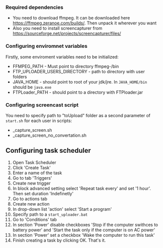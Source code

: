 ### Required dependencies
* You need to download ffmpeg. It can be downloaded here https://ffmpeg.zeranoe.com/builds/. Then unpack it wherever you want
* Also you need to install screencapturer from https://sourceforge.net/projects/screencapturer/files/

### Configuring enviromnet variables
Firstly, some enviroment variables need to be initialized:
* FFMPEG_PATH - Must point to directory ffmpeg-<version info>/bin
* FTP_UPLOADER_USERS_DIRECTORY - path to directory with user folders
* JAVA_HOME - should point to root of your jdk/jre. In `JAVA_HOME/bin` should be `java.exe`
* FTPLoader_PATH - should point to a directory with FTPloader.jar

### Configuring screencast script
You need to specify path to "toUpload" folder as a second parameter of `start.sh` for each user in scripts:
* <username>_capture_screen.sh
* <username>_capture_screen_no_convertation.sh


## Configuring task scheduler
1. Open Task Scheduler
1. Click 'Create Task'
1. Enter a name of the task
1. Go to tab 'Triggers'
1. Create new trigger
1. In block advanced setting select 'Repeat task every' and set '1 hour'. Then set duration 'Indefinetly'
1. Go to actions tab
1. Create new action
1. In drop-down list 'action' select 'Start a program'
1. Specify path to a `start_uploader.bat` 
1. Go to 'Conditions' tab
1. In section 'Power' disable checkboxes 'Stop if the computer swithces to battery power' and 'Start the task only if the computer is on AC power'
1. In section 'Power' set a checkbox 'Wake the computer to run this task'
1. Finish creating a task by clicking OK.
That's it.